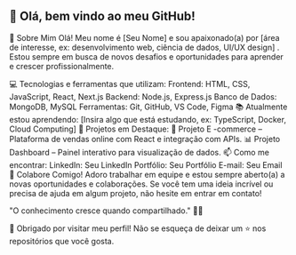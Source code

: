 ## 👋 Olá, bem vindo ao meu GitHub!
🚀 Sobre Mim
Olá! Meu nome é [Seu Nome] e sou apaixonado(a) por [área de interesse, ex: desenvolvimento web, ciência de dados, UI/UX design] . Estou sempre em busca de novos desafios e oportunidades para aprender e crescer profissionalmente.

💻 Tecnologias e ferramentas que utilizam:
Frontend: HTML, CSS, JavaScript, React, Next.js
Backend: Node.js, Express.js
Banco de Dados: MongoDB, MySQL
Ferramentas: Git, GitHub, VS Code, Figma
📚 Atualmente estou aprendendo:
[Insira algo que está estudando, ex: TypeScript, Docker, Cloud Computing]
🌟 Projetos em Destaque:
🛒 Projeto E -commerce – Plataforma de vendas online com React e integração com APIs.
📊 Projeto Dashboard – Painel interativo para visualização de dados.
📫 Como me encontrar:
LinkedIn: Seu LinkedIn
Portfólio: Seu Portfólio
E-mail: Seu Email
🤝 Colabore Comigo!
Adoro trabalhar em equipe e estou sempre aberto(a) a novas oportunidades e colaborações. Se você tem uma ideia incrível ou precisa de ajuda em algum projeto, não hesite em entrar em contato!

"O conhecimento cresce quando compartilhado." 🚀✨

💖 Obrigado por visitar meu perfil! Não se esqueça de deixar um ⭐ nos repositórios que você gosta.
